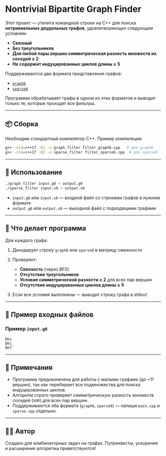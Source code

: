 # Nontrivial Bipartite Graph Finder

Этот проект — утилита командной строки на C++ для поиска **нетривиальных двудольных графов**, удовлетворяющих следующим условиям:

- **Связный**
- **Без треугольников**
- **Для любой пары вершин симметрическая разность множеств их соседей ≥ 2**
- **Не содержит индуцированных циклов длины ≥ 5**

Поддерживаются два формата представления графов:

- [`graph6`](https://networkx.org/documentation/stable/reference/readwrite/graph6.html)
- [`sparse6`](https://networkx.org/documentation/stable/reference/readwrite/sparse6.html)

Программа обрабатывает графы в одном из этих форматов и выводит только те, которые проходят все фильтры.

---

## 📦 Сборка

Необходим стандартный компилятор C++. Пример компиляции:

```bash
g++ -std=c++17 -O2 -o graph_filter filter_graph6.cpp   # для graph6
g++ -std=c++17 -O2 -o sparse_filter filter_sparse6.cpp  # для sparse6
````

---

## 🚀 Использование

```bash
./graph_filter input.g6 > output.g6
./sparse_filter input.s6 > output.s6
```

* `input.g6` или `input.s6` — входной файл со строками графов в нужном формате
* `output.g6` или `output.s6` — выходной файл с подходящими графами

---

## 🧠 Что делает программа

Для каждого графа:

1. Декодирует строку `graph6` или `sparse6` в матрицу смежности
2. Проверяет:

   * **Связность** (через BFS)
   * **Отсутствие треугольников**
   * **Условие симметрической разности ≥ 2** для всех пар вершин
   * **Отсутствие индуцированных циклов длины ≥ 5**
3. Если все условия выполнены — выводит строку графа в stdout

---

## 📂 Пример входных файлов

### Пример `input.g6`

```
Dhc
Dhc_
Dhf
```
---

## 📌 Примечания

* Программа предназначена для работы с малыми графами (до \~11 вершин), так как перебирает все подмножества для поиска индуцированных циклов.
* Алгоритм строго проверяет симметрическую разность множеств соседей (`XOR`) для всех пар вершин.
* Поддерживаются оба формата (`graph6`, `sparse6`) — напиши `main.cpp` и `sparse.cpp` отдельно.

---

## 🧑‍💻 Автор

Создано для комбинаторных задач на графах.
Пулреквесты, ускорения и расширения алгоритма приветствуются!
